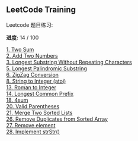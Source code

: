 ## LeetCode Training

Leetcode 题目练习:

**进度:** 14 / 100

[1. Two Sum](https://leetcode.com/problems/two-sum/)  
[2. Add Two Numbers](https://leetcode.com/problems/add-two-numbers/)  
[3. Longest Substring Without Repeating Characters](https://leetcode.com/problems/longest-substring-without-repeating-characters/)  
[5. Longest Palindromic Substring](https://leetcode.com/problems/longest-palindromic-substring/)  
[6. ZigZag Conversion](https://leetcode.com/problems/zigzag-conversion/)  
[8. String to Integer (atoi)](https://leetcode.com/problems/string-to-integer-atoi/)  
[13. Roman to Integer](https://leetcode.com/problems/roman-to-integer/)    
[14. Longest Common Prefix](https://leetcode.com/problems/longest-common-prefix/)    
[18. 4sum](https://leetcode.com/problems/4sum/)    
[20. Valid Parentheses](https://leetcode.com/problems/valid-parentheses/)    
[21. Merge Two Sorted Lists](https://leetcode.com/problems/merge-two-sorted-lists/)    
[26. Remove Duplicates from Sorted Array](https://leetcode.com/problems/remove-duplicates-from-sorted-array/)  
[27. Remove element](https://leetcode.com/problems/remove-element/)    
[28. Implement strStr()](https://leetcode.com/problems/implement-strstr/)    